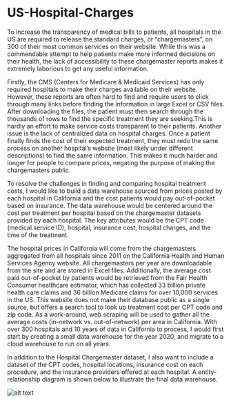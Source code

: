 # US-Hospital-Charges
To increase the transparency of medical bills to patients, all hospitals in the US are required to release the standard charges, or “chargemasters”, on 300 of their most common services on their website. While this was a commendable attempt to help patients make more informed decisions on their health, the lack of accessibility to these chargemaster reports makes it extremely laborious to get any useful information. 

Firstly, the CMS (Centers for Medicare & Medicaid Services) has only required hospitals to make their charges available on their website. However, these reports are often hard to find and require users to click through many links before finding the information in large Excel or CSV files. After downloading the files, the patient must then search through the thousands of rows to find the specific treatment they are seeking.This is hardly an effort to make service costs transparent to their patients. 
Another issue is the lack of centralized data on hospital charges. Once a patient finally finds the cost of their expected treatment, they must redo the same process on another hospital’s website (most likely under different descriptions) to find the same information. This makes it much harder and longer for people to compare prices, negating the purpose of making the chargemasters public. 

To resolve the challenges in finding and comparing hospital treatment costs, I would like to build a data warehouse sourced from prices posted by each hospital in California and the cost patients would pay out-of-pocket based on insurance. The data warehouse would be centered around the cost per treatment per hospital based on the chargemaster datasets provided by each hospital. The key attributes would be the CPT code (medical service ID), hospital, insurance cost, hospital charges, and the time of the treatment. 

The hospital prices in California will come from the chargemasters aggregated from all hospitals since 2011 on the California Health and Human Services Agency website. All chargemasters per year are downloadable from the site and are stored in Excel files. Additionally, the average cost paid out-of-pocket by patients would be retrieved from the Fair Health Consumer healthcare estimator, which has collected 33 billion private health care claims and 36 billion Medicare claims for over 10,000 services in the US. This website does not make their database public as a single source, but offers a search tool to look up treatment cost per CPT code and zip code. As a work-around, web scraping will be used to gather all the average costs (in-network vs. out-of-network) per area in California. With over 300 hospitals and 10 years of data in California to process, I would first start by creating a small data warehouse for the year 2020, and migrate to a cloud warehouse to run on all years. 

In addition to the Hospital Chargemaster dataset, I also want to include a dataset of the CPT codes, hospital locations, insurance cost on each procedure, and the insurance providers offered at each hospital. A entity-relationship diagram is shown below to illustrate the final data warehouse.

![alt text](https://github.com/beatricetierra/US-Hospital-Charges/blob/main/ERD.png)
